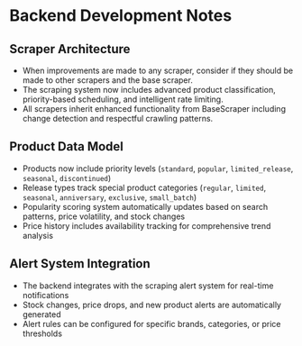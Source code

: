 # Backend Development Notes

## Scraper Architecture
- When improvements are made to any scraper, consider if they should be made to other scrapers and the base scraper.
- The scraping system now includes advanced product classification, priority-based scheduling, and intelligent rate limiting.
- All scrapers inherit enhanced functionality from BaseScraper including change detection and respectful crawling patterns.

## Product Data Model
- Products now include priority levels (`standard`, `popular`, `limited_release`, `seasonal`, `discontinued`)
- Release types track special product categories (`regular`, `limited`, `seasonal`, `anniversary`, `exclusive`, `small_batch`)
- Popularity scoring system automatically updates based on search patterns, price volatility, and stock changes
- Price history includes availability tracking for comprehensive trend analysis

## Alert System Integration
- The backend integrates with the scraping alert system for real-time notifications
- Stock changes, price drops, and new product alerts are automatically generated
- Alert rules can be configured for specific brands, categories, or price thresholds